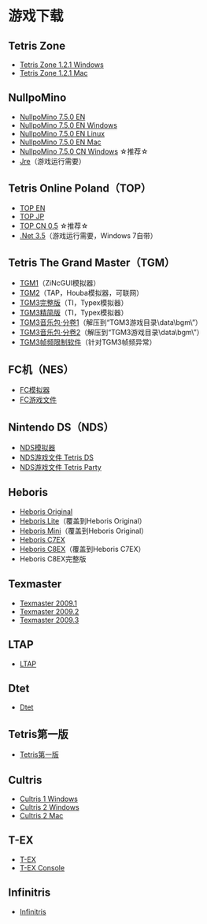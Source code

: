# 游戏下载

## Tetris Zone

* [Tetris Zone 1.2.1 Windows](http://pan.baidu.com/share/link?shareid=66527&uk=2618701916)
* [Tetris Zone 1.2.1 Mac](http://pan.baidu.com/share/link?shareid=66526&uk=2618701916)

## NullpoMino

* [NullpoMino 7.5.0 EN](http://pan.baidu.com/share/link?shareid=66494&uk=2618701916)
* [NullpoMino 7.5.0 EN Windows](http://pan.baidu.com/share/link?shareid=66493&uk=2618701916)
* [NullpoMino 7.5.0 EN Linux](http://pan.baidu.com/share/link?shareid=66490&uk=2618701916)
* [NullpoMino 7.5.0 EN Mac](http://pan.baidu.com/share/link?shareid=66492&uk=2618701916)
* [NullpoMino 7.5.0 CN Windows](http://pan.baidu.com/share/link?shareid=66489&uk=2618701916) <span class="highlight strong">☆推荐☆</span>
* [Jre](http://java.com/zh_CN/download/)（游戏运行需要）

## Tetris Online Poland（TOP）

* [TOP EN](http://pan.baidu.com/share/link?shareid=66517&uk=2618701916)
* [TOP JP](http://pan.baidu.com/share/link?shareid=66518&uk=2618701916)
* [TOP CN 0.5](http://pan.baidu.com/share/link?shareid=66516&uk=2618701916) <span class="highlight strong">☆推荐☆</span>
* [.Net 3.5](http://pan.baidu.com/share/link?shareid=66512&uk=2618701916)（游戏运行需要，Windows 7自带）

## Tetris The Grand Master（TGM）

* [TGM1](http://pan.baidu.com/share/link?shareid=66519&uk=2618701916)（ZiNcGUI模拟器）
* [TGM2](http://pan.baidu.com/share/link?shareid=66520&uk=2618701916)（TAP，Houba模拟器，可联网）
* [TGM3完整版](http://pan.baidu.com/share/link?shareid=66522&uk=2618701916)（TI，Typex模拟器）
* [TGM3精简版](http://pan.baidu.com/share/link?shareid=66521&uk=2618701916)（TI，Typex模拟器）
* [TGM3音乐包·分卷1](http://pan.baidu.com/share/link?shareid=66524&uk=2618701916)（解压到“TGM3游戏目录\\data\\bgm\\”）
* [TGM3音乐包·分卷2](http://pan.baidu.com/share/link?shareid=66525&uk=2618701916)（解压到“TGM3游戏目录\\data\\bgm\\”）
* [TGM3帧频限制软件](http://pan.baidu.com/share/link?shareid=66523&uk=2618701916)（针对TGM3帧频异常）

## FC机（NES）

* [FC模拟器](http://pan.baidu.com/share/link?shareid=66466&uk=2618701916)
* [FC游戏文件](http://pan.baidu.com/share/link?shareid=66465&uk=2618701916)

## Nintendo DS（NDS）

* [NDS模拟器](http://pan.baidu.com/share/link?shareid=66481&uk=2618701916)
* [NDS游戏文件 Tetris DS](http://pan.baidu.com/share/link?shareid=66479&uk=2618701916)
* [NDS游戏文件 Tetris Party](http://pan.baidu.com/share/link?shareid=66480&uk=2618701916)

## Heboris

* [Heboris Original](http://pan.baidu.com/share/link?shareid=66473&uk=2618701916)
* [Heboris Lite](http://pan.baidu.com/share/link?shareid=66471&uk=2618701916)（覆盖到Heboris Original）
* [Heboris Mini](http://pan.baidu.com/share/link?shareid=66472&uk=2618701916)（覆盖到Heboris Original）
* [Heboris C7EX](http://pan.baidu.com/share/link?shareid=66469&uk=2618701916)
* [Heboris C8EX](http://pan.baidu.com/share/link?shareid=66470&uk=2618701916)（覆盖到Heboris C7EX）
* Heboris C8EX完整版

## Texmaster

* [Texmaster 2009.1](http://pan.baidu.com/share/link?shareid=66529&uk=2618701916)
* [Texmaster 2009.2](http://pan.baidu.com/share/link?shareid=66530&uk=2618701916)
* [Texmaster 2009.3](http://pan.baidu.com/share/link?shareid=66531&uk=2618701916)

## LTAP

* [LTAP](http://pan.baidu.com/share/link?shareid=66478&uk=2618701916)

## Dtet

* [Dtet](http://pan.baidu.com/share/link?shareid=66464&uk=2618701916)

## Tetris第一版

* [Tetris第一版](http://pan.baidu.com/share/link?shareid=66528&uk=2618701916)

## Cultris

* [Cultris 1 Windows](http://pan.baidu.com/share/link?shareid=66461&uk=2618701916)
* [Cultris 2 Windows](http://pan.baidu.com/share/link?shareid=66463&uk=2618701916)
* [Cultris 2 Mac](http://pan.baidu.com/share/link?shareid=66462&uk=2618701916)

## T-EX

* [T-EX](http://pan.baidu.com/share/link?shareid=66504&uk=2618701916)
* [T-EX Console](http://pan.baidu.com/share/link?shareid=66511&uk=2618701916)

## Infinitris

* [Infinitris](http://pan.baidu.com/share/link?shareid=66475&uk=2618701916)